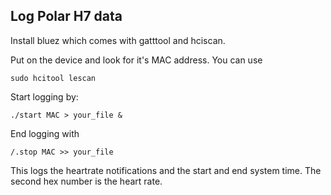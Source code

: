 ## Log Polar H7 data

Install bluez which comes with gatttool and hciscan.

Put on the device and look for it's MAC address. You can use

```
sudo hcitool lescan
```

Start logging by:
```
./start MAC > your_file &
```

End logging with
```
/.stop MAC >> your_file
```

This logs the heartrate notifications and the start and end system time.
The second hex number is the heart rate.
